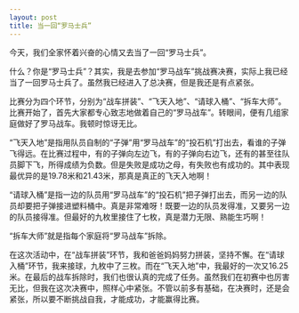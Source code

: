 ```yaml
---
layout: post
title: 当一回“罗马士兵”
---
```



今天，我们全家怀着兴奋的心情又去当了一回“罗马士兵”。

什么？你是“罗马士兵”？其实，我是去参加“罗马战车”挑战赛决赛，实际上我已经当了一回罗马士兵了。虽然我已经进入了总决赛，但是我还是有点紧张。

比赛分为四个环节，分别为“战车拼装”、“飞天入地”、“请球入桶”、“拆车大师”。比赛开始了，首先大家都专心致志地做着自己的“罗马战车”。转眼间，便有几组家庭做好了罗马战车。我顿时惊讶无比。

“飞天入地”是指用队员自制的“子弹”用“罗马战车”的“投石机”打出去，看谁的子弹飞得远。在比赛过程中，有的子弹向左边飞，有的子弹向右边飞，还有的甚至往队员脚下飞，所得成绩为负数。但是失败是成功之母，有失败也有成功的。其中表现最优异的是19.78米和21.43米，那真是真正的飞天入地啊！

“请球入桶”是指一边的队员用“罗马战车”的“投石机”把子弹打出去，而另一边的队员却要把子弹接进塑料桶中。真是非常难呀！既要一边的队员发得准，又要另一边的队员接得准。但最好的九枚里接住了七枚，真是潜力无限、熟能生巧啊！

“拆车大师”就是指每个家庭将“罗马战车”拆除。

在这次活动中，在“战车拼装”环节，我和爸爸妈妈努力拼装，坚持不懈。在“请球入桶”环节，我来接球，九枚中了三枚。而在“飞天入地”中，我最好的一次又16.25米。在最后的战车拆除时，我们也很认真的完成了任务。虽然我们在初赛中也厉害无比，但我在这次决赛中，照样心中紧张。不管以前多有基础，在决赛时，还是会紧张，所以要不断挑战自我，才能成功，才能赢得比赛。
